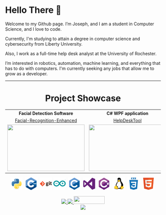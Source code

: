 # Hello There 👋

Welcome to my Github page. I’m Joseph, and I am a student in Computer Science, and I love to code.

Currently, I'm studying to attain a degree in computer science and cybersecurity from Liberty University.

Also, I work as a full-time help desk analyst at the University of Rochester.

I’m interested in robotics, automation, machine learning, and everything that has to do with computers.
I'm currently seeking any jobs that allow me to grow as a developer.

 ---
 <h1 align="center">Project Showcase</h1>
 <table align="center">
   <tr>
    <th>Facial Detection Software</th>
    <th>C# WPF application</th>
    <th>Easy Python Email</th>
  </tr>
  <tr align="center">
    <td><a href="https://github.com/jpatrick5402/Facial-Recognition-Enhanced">Facial-Recognition-Enhanced</td>
    <td><a href="https://github.com/jpatrick5402/HelpDeskTool">HelpDeskTool</td>
    <td><a href="https://github.com/jpatrick5402/Auto-Email">Auto-Email</td>
  </tr>
  <tr>
   <td><a href="https://github.com/jpatrick5402/Facial-Recognition-Enhanced"><img src="https://media.giphy.com/media/MC6eSuC3yypCU/giphy.gif" width="250" height="150"/></a></td>
   <td><a href="https://github.com/jpatrick5402/HelpDeskTool"><img src="https://media.giphy.com/media/bGgsc5mWoryfgKBx1u/giphy.gif" width="250" height="150"/></a></td>
   <td><a href="https://github.com/jpatrick5402/Auto-Email"><img src="https://media.giphy.com/media/JIX9t2j0ZTN9S/giphy.gif" width="250" height="150"/></a></td>
  </tr>
 </table>


 
<div align="center">
  <img src="https://github.com/devicons/devicon/blob/master/icons/python/python-original.svg" title="Python" alt="Python" width="40" height="40"/>&nbsp;
  <img src="https://github.com/devicons/devicon/blob/master/icons/cplusplus/cplusplus-original.svg"  title="C++" alt="C++" width="40" height="40"/>&nbsp;
  <img src="https://github.com/devicons/devicon/blob/master/icons/git/git-original-wordmark.svg" title="Git" **alt="Git" width="40" height="40"/>
  <img src="https://github.com/devicons/devicon/blob/master/icons/arduino/arduino-original.svg"  title="Arduino" alt="Arduino" width="40" height="40"/>&nbsp;
  <img src="https://github.com/devicons/devicon/blob/master/icons/c/c-original.svg"  title="C" alt="C" width="40" height="40"/>&nbsp;
  <img src="https://github.com/devicons/devicon/blob/master/icons/visualstudio/visualstudio-plain.svg"  title="VisaulStudio" alt="VisaulStudio" width="40" height="40"/>&nbsp;
  <img src="https://github.com/devicons/devicon/blob/master/icons/csharp/csharp-original.svg"  title="C#" alt="C#" width="40" height="40"/>&nbsp;
  <img src="https://github.com/devicons/devicon/blob/master/icons/linux/linux-original.svg" title="Linux" alt="Linux" width="40" height="40"/>&nbsp;
  <img src="https://github.com/devicons/devicon/blob/master/icons/css3/css3-plain-wordmark.svg"  title="CSS3" alt="CSS" width="40" height="40"/>&nbsp;
  <img src="https://github.com/devicons/devicon/blob/master/icons/html5/html5-original.svg" title="HTML5" alt="HTML" width="40" height="40"/>&nbsp;
</div>

<div id="badges" align="center">
  <br>
    <a href="https://www.linkedin.com/in/joseph-patrick-b84990238/">
      <img src="https://img.shields.io/badge/LinkedIn-blue?logo=linkedin&logoColor=white&style=for-the-badge" height="25"/>
    </a>
    <a href="https://www.facebook.com/profile.php?id=100010063573110">
      <img src="https://img.shields.io/badge/FaceBook-darkblue?logo=facebook&logoColor=white&style=for-the-badge" height="25"/>
    </a>
    <a href="mailto:jpatrick5402@gmail.com" target="blank">
      <img src="https://img.shields.io/badge/Email-red?logo=gmail&logoColor=white&style=for-the-badge" width="100" height="25">
    </a>
  <br>
  <img src="https://media.giphy.com/media/3kPDmoWdBpQPNhCnUG/giphy.gif" width="100"/>
  <br>
</div>
